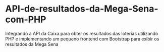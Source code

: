 # API-de-resultados-da-Mega-Sena-com-PHP
Integrando a API da Caixa para obter os resultados das loterias utilizando PHP e implementando um pequeno frontend com Bootstrap para exibir os resultados da Mega Sena
